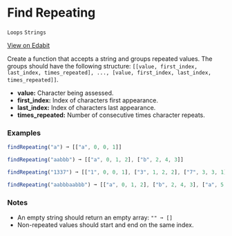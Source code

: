 # Find Repeating

`Loops` `Strings`

[View on Edabit](https://edabit.com/challenge/AtNMAGcwKDad5rC69)

Create a function that accepts a string and groups repeated values. The groups should have the following structure: `[[value, first_index, last_index, times_repeated], ..., [value, first_index, last_index, times_repeated]]`.

- **value:** Character being assessed.
- **first_index:** Index of characters first appearance.
- **last_index:** Index of characters last appearance.
- **times_repeated:** Number of consecutive times character repeats.

### Examples

```js
findRepeating("a") ➞ [["a", 0, 0, 1]]

findRepeating("aabbb") ➞ [["a", 0, 1, 2], ["b", 2, 4, 3]]

findRepeating("1337") ➞ [["1", 0, 0, 1], ["3", 1, 2, 2], ["7", 3, 3, 1]]

findRepeating("aabbbaabbb") ➞ [["a", 0, 1, 2], ["b", 2, 4, 3], ["a", 5, 6, 2], ["b", 7, 9, 3]]
```

### Notes

- An empty string should return an empty array: `"" ➞ []`
- Non-repeated values should start and end on the same index.
